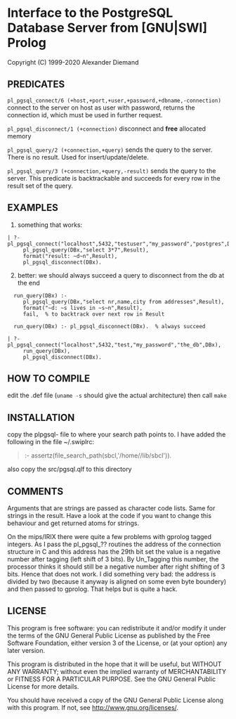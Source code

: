 Interface to the PostgreSQL Database Server from [GNU|SWI] Prolog
=================================================================

Copyright (C) 1999-2020  Alexander Diemand


PREDICATES
----------

`pl_pgsql_connect/6 (+host,+port,+user,+password,+dbname,-connection)`
    connect to the server on host as user with password, returns the 
    connection id, which must be used in further request.

`pl_pgsql_disconnect/1 (+connection)`
    disconnect and **free** allocated memory

`pl_pgsql_query/2 (+connection,+query)`
    sends the query to the server. There is no result.
    Used for insert/update/delete.

`pl_pgsql_query/3 (+connection,+query,-result)`
    sends the query to the server. This predicate is backtrackable and succeeds
    for every row in the result set of the query.


EXAMPLES
--------

1) something that works:

```
| ?- pl_pgsql_connect("localhost",5432,"testuser","my_password","postgres",DBx),
     pl_pgsql_query(DBx,"select 3*7",Result),
     format("result: ~d~n",Result),
     pl_pgsql_disconnect(DBx).
```

2) better: we should always succeed a query to disconnect from the db at the end

```
  run_query(DBx) :-
     pl_pgsql_query(DBx,"select nr,name,city from addresses",Result),
     format("~d: ~s lives in ~s~n",Result),
     fail,  % to backtrack over next row in Result

  run_query(DBx) :- pl_pgsql_disconnect(DBx).  % always succeed
```	

```
| ?- pl_pgsql_connect("localhost",5432,"test,"my_password","the_db",DBx),
     run_query(DBx),
     pl_pgsql_disconnect(DBx).
```


HOW TO COMPILE
--------------

edit the <ARCH>.def file (`uname -s` should give the actual architecture) 
then call `make`


INSTALLATION
------------

copy the plpgsql-<ARC> file to where your search path points to.
I have added the following in the file ~/.swiplrc:

> :- assertz(file_search_path(sbcl,'/home/<username>/lib/sbcl')). 

also copy the src/pgsql.qlf to this directory


COMMENTS
--------

Arguments that are strings are passed as character code lists. Same for strings in the result. Have a look at the code if you want to change this behaviour and get returned atoms for strings.

On the mips/IRIX there were quite a few problems with gprolog tagged integers. As I pass the pl_pgsql_?? routines the address of the connection structure in C and this address has the 29th bit set the value is a negative number after tagging (left shift of 3 bits). By Un_Tagging this number, the processor thinks it should still be a negative number after right shifting of 3 bits. Hence that does not work. I did something very bad: the address is divided by two (because it anyway is aligned on some even byte boundery) and then passed to gprolog. That helps but is quite a hack.


LICENSE
-------

This program is free software: you can redistribute it and/or modify
it under the terms of the GNU General Public License as published by
the Free Software Foundation, either version 3 of the License, or
(at your option) any later version.

This program is distributed in the hope that it will be useful,
but WITHOUT ANY WARRANTY; without even the implied warranty of
MERCHANTABILITY or FITNESS FOR A PARTICULAR PURPOSE.  See the
GNU General Public License for more details.

You should have received a copy of the GNU General Public License
along with this program.  If not, see <http://www.gnu.org/licenses/>.
